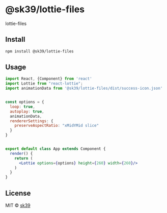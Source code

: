 # @sk39/lottie-files

lottie-files

## Install

```bash
npm install @sk39/lottie-files
```

## Usage

```jsx
import React, {Component} from 'react'
import Lottie from "react-lottie";
import animationData from '@sk39/lottie-files/dist/success-icon.json'


const options = {
  loop: true,
  autoplay: true,
  animationData,
  rendererSettings: {
    preserveAspectRatio: "xMidYMid slice"
  }
}


export default class App extends Component {
  render() {
    return (
      <Lottie options={options} height={260} width={260}/>
    )
  }
}
```

## License

MIT © [sk39](https://github.com/sk39)
